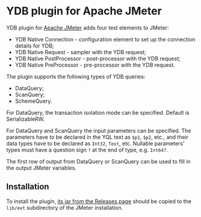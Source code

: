 # YDB plugin for Apache JMeter

YDB plugin for [Apache JMeter](https://jmeter.apache.org/) adds four test elements to JMeter:
* YDB Native Connection - configuration element to set up the connection details for YDB;
* YDB Native Request - sampler with the YDB request;
* YDB Native PostProcessor - post-processor with the YDB request;
* YDB Native PreProcessor - pre-processor with the YDB request.

The plugin supports the following types of YDB queries:
* DataQuery;
* ScanQuery;
* SchemeQuery.

For DataQuery, the transaction isolation mode can be specified. Default is SerializableRW.

For DataQuery and ScanQuery the input parameters can be specified. The parameters have to be declared in the YQL text as `$p1`, `$p2`, etc., and their data types have to be declared as `Int32`, `Text`, etc. Nullable parameters' types must have a question sign `?` at the end of type, e.g. `Int64?`.

The first row of output from DataQuery or ScanQuery can be used to fill in the output JMeter variables.

## Installation

To install the plugin, [its jar from the Releases page](https://github.com/ydb-platform/ydb-jmeter/releases) should be copied to the `lib/ext` subdirectory of the JMeter installation.
